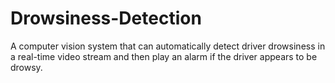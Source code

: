 # Drowsiness-Detection
A computer vision system that can automatically detect driver drowsiness in a real-time video stream and then play an alarm if the driver appears to be drowsy.
